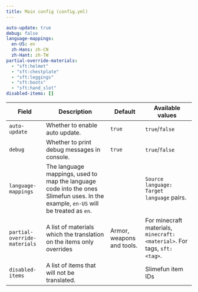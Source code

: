 ```yaml
---
title: Main config (config.yml)
---
```


```yaml title="/plugins/SlimefunTranslation/config.yml"
auto-update: true
debug: false
language-mappings:
  en-US: en
  zh-Hans: zh-CN
  zh-Hant: zh-TW
partial-override-materials:
  - "sft:helmet"
  - "sft:chestplate"
  - "sft:leggings"
  - "sft:boots"
  - "sft:hand_slot"
disabled-items: []
```

| Field | Description | Default | Available values |
| --- | --- | --- | --- |
| `auto-update` | Whether to enable auto update. | `true` | `true`/`false` |
| `debug` | Whether to print debug messages in console. | `true` | `true`/`false` |
| `language-mappings` | The language mappings, used to map the language code into the ones Slimefun uses. In the example, `en-US` will be treated as `en`. | &nbsp; | `Source language: Target language` pairs. |
| `partial-override-materials` | A list of materials which the translation on the items only overrides  | Armor, weapons and tools. | For minecraft materials, `minecraft:<material>`. For tags, `sft:<tag>`. |
| `disabled-items` | A list of items that will not be translated. | &nbsp; | Slimefun item IDs |
